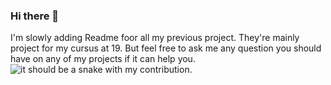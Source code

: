 ### Hi there 👋
I'm slowly adding Readme foor all my previous project. They're mainly project for my cursus at 19. But feel free to ask me any question you should have on any of my projects if it can help you.
<picture>
  <source media="(prefers-color-scheme: dark)" srcset="https://github.com/swautelet/swautelet/blob/main/dist/github-snake-dark.svg">
  <source media="(prefers-color-scheme: light)" srcset="https://github.com/swautelet/swautelet/blob/main/dist/github-snake.svg">
  <img alt="it should be a snake with my contribution." src="https://github.com/swautelet/swautelet/blob/main/dist/github-snake-dark.svg">
</picture>


<!--
**swautelet/swautelet** is a ✨ _special_ ✨ repository because its `README.md` (this file) appears on your GitHub profile.

Here are some ideas to get you started:

- 🔭 I’m currently working on ...
- 🌱 I’m currently learning ...
- 👯 I’m looking to collaborate on ...
- 🤔 I’m looking for help with ...
- 💬 Ask me about ...
- 📫 How to reach me: ...
- 😄 Pronouns: ...
- ⚡ Fun fact: ...
-->
